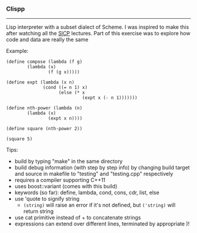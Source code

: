 ### Clispp
---------------------
Lisp interpreter with a subset dialect of Scheme.
I was inspired to make this after watching all the [SICP](http://ocw.mit.edu/courses/electrical-engineering-and-computer-science/6-001-structure-and-interpretation-of-computer-programs-spring-2005/video-lectures/) lectures.
Part of this exercise was to explore how code and data are really the same

Example:

```
(define compose (lambda (f g)
        (lambda (x)
                (f (g x)))))

(define expt (lambda (x n)
              (cond ((= n 1) x)
                    (else (* x 
                             (expt x (- n 1)))))))

(define nth-power (lambda (n)
        (lambda (x)
                (expt x n))))

(define square (nth-power 2))

(square 5)
```

Tips:
 - build by typing "make" in the same directory
 - build debug information (with step by step info) by changing build target and source in makefile to "testing" and "testing.cpp" respectively
 - requires a compiler supporting C++11
 - uses boost::variant (comes with this build)
 - keywords (so far): define, lambda, cond, cons, cdr, list, else
 - use 'quote to signify string
     - `(string)` will raise an error if it's not defined, but `('string)` will return string
 - use cat primitive instead of + to concatenate strings
 - expressions can extend over different lines, terminated by appropriate )!
